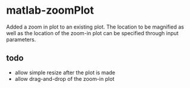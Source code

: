 matlab-zoomPlot
===============

Added a zoom in plot to an existing plot. The location to be magnified as well as the location of the zoom-in plot can be specified through input parameters.






todo
------------
 - allow simple resize after the plot is made
 - allow drag-and-drop of the zoom-in plot
